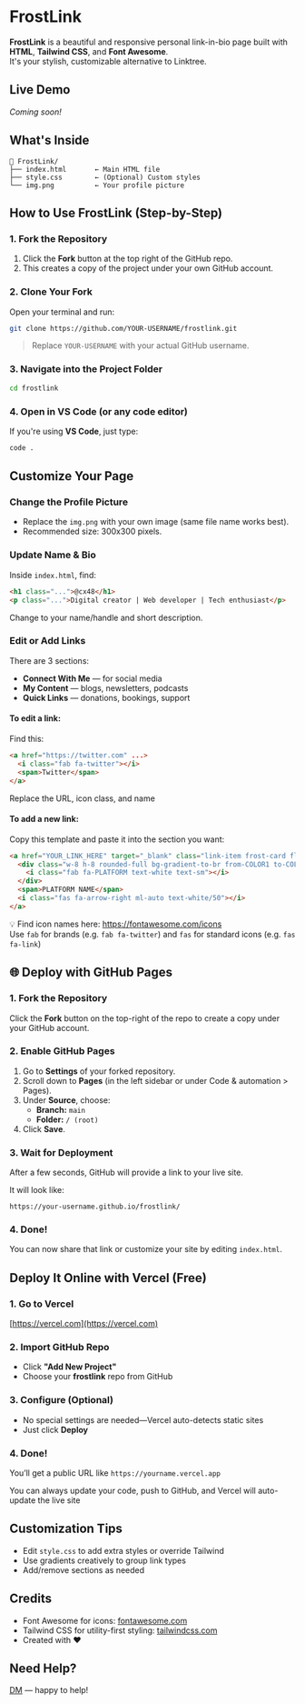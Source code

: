 # FrostLink

**FrostLink** is a beautiful and responsive personal link-in-bio page built with **HTML**, **Tailwind CSS**, and **Font Awesome**.  
It's your stylish, customizable alternative to Linktree.

## Live Demo

*Coming soon!*

## What's Inside

```
📁 FrostLink/
├── index.html       ← Main HTML file
├── style.css        ← (Optional) Custom styles
└── img.png          ← Your profile picture
```

## How to Use FrostLink (Step-by-Step)

### 1. **Fork the Repository**

1. Click the **Fork** button at the top right of the GitHub repo.
2. This creates a copy of the project under your own GitHub account.

### 2. **Clone Your Fork**

Open your terminal and run:

```bash
git clone https://github.com/YOUR-USERNAME/frostlink.git
```

> Replace `YOUR-USERNAME` with your actual GitHub username.

### 3. **Navigate into the Project Folder**

```bash
cd frostlink
```

### 4. **Open in VS Code (or any code editor)**

If you're using **VS Code**, just type:

```bash
code .
```

## Customize Your Page

### Change the Profile Picture

- Replace the `img.png` with your own image (same file name works best).
- Recommended size: 300x300 pixels.

### Update Name & Bio

Inside `index.html`, find:

```html
<h1 class="...">@cx48</h1>
<p class="...">Digital creator | Web developer | Tech enthusiast</p>
```

Change to your name/handle and short description.

### Edit or Add Links

There are 3 sections:

- **Connect With Me** — for social media
- **My Content** — blogs, newsletters, podcasts
- **Quick Links** — donations, bookings, support

#### To edit a link:
Find this:

```html
<a href="https://twitter.com" ...>
  <i class="fab fa-twitter"></i>
  <span>Twitter</span>
</a>
```

Replace the URL, icon class, and name

#### To add a new link:
Copy this template and paste it into the section you want:

```html
<a href="YOUR_LINK_HERE" target="_blank" class="link-item frost-card flex items-center p-4 rounded-xl">
  <div class="w-8 h-8 rounded-full bg-gradient-to-br from-COLOR1 to-COLOR2 flex items-center justify-center mr-3">
    <i class="fab fa-PLATFORM text-white text-sm"></i>
  </div>
  <span>PLATFORM NAME</span>
  <i class="fas fa-arrow-right ml-auto text-white/50"></i>
</a>
```

💡 Find icon names here: https://fontawesome.com/icons  
Use `fab` for brands (e.g. `fab fa-twitter`) and `fas` for standard icons (e.g. `fas fa-link`)

## 🌐 Deploy with GitHub Pages

### 1. **Fork the Repository**

Click the **Fork** button on the top-right of the repo to create a copy under your GitHub account.

### 2. **Enable GitHub Pages**

1. Go to **Settings** of your forked repository.
2. Scroll down to **Pages** (in the left sidebar or under Code & automation > Pages).
3. Under **Source**, choose:
   - **Branch:** `main`
   - **Folder:** `/ (root)`
4. Click **Save**.

### 3. **Wait for Deployment**

After a few seconds, GitHub will provide a link to your live site.

It will look like:
```
https://your-username.github.io/frostlink/
```

### 4. **Done!**

You can now share that link or customize your site by editing `index.html`.

## Deploy It Online with Vercel (Free)

### 1. **Go to Vercel**  

[https://vercel.com](https://vercel.com)

### 2. **Import GitHub Repo**

- Click **"Add New Project"**
- Choose your **frostlink** repo from GitHub

### 3. **Configure (Optional)**

- No special settings are needed—Vercel auto-detects static sites
- Just click **Deploy**

### 4. **Done!**

You’ll get a public URL like `https://yourname.vercel.app`

You can always update your code, push to GitHub, and Vercel will auto-update the live site

## Customization Tips

- Edit `style.css` to add extra styles or override Tailwind
- Use gradients creatively to group link types
- Add/remove sections as needed

## Credits

- Font Awesome for icons: [fontawesome.com](https://fontawesome.com/)
- Tailwind CSS for utility-first styling: [tailwindcss.com](https://tailwindcss.com/)
- Created with ❤️ 

## Need Help?

[DM](cx48.dev) — happy to help!
